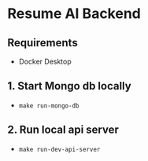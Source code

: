 # Resume AI Backend

## Requirements
- Docker Desktop

## 1. Start Mongo db locally
- `make run-mongo-db`

## 2. Run local api server
- `make run-dev-api-server`

